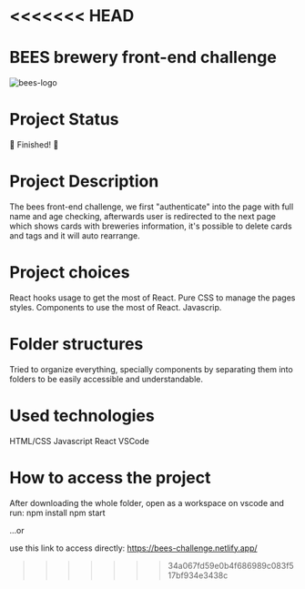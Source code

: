 <<<<<<< HEAD
=======
# BEES brewery front-end challenge

![bees-logo](https://user-images.githubusercontent.com/40004457/198902654-677d9a0e-bef4-4153-9056-9af0a6cc43c7.png)

# Project Status
:rocket: Finished! :rocket:

# Project Description

The bees front-end challenge, we first "authenticate" into the page with full name and age checking, afterwards user is redirected to the next page which shows cards with breweries information, it's possible to delete cards and tags and it will auto rearrange.

# Project choices

React hooks usage to get the most of React.
Pure CSS to manage the pages styles.
Components to use the most of React.
Javascrip.

# Folder structures

Tried to organize everything, specially components by separating them into folders to be easily accessible and understandable.

# Used technologies

HTML/CSS
Javascript
React
VSCode


# How to access the project

After downloading the whole folder, open as a workspace on vscode and run:
npm install
npm start

...or

use this link to access directly: https://bees-challenge.netlify.app/






>>>>>>> 34a067fd59e0b4f686989c083f517bf934e3438c
